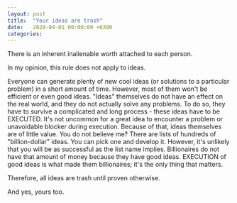 ```yaml
---
layout: post
title:  "Your ideas are trash"
date:   2020-04-01 00:00:00 +0300
categories: 
---
```


There is an inherent inalienable worth attached to each person.

In my opinion, this rule does not apply to ideas.

Everyone can generate plenty of new cool ideas (or solutions to a particular problem) in a short amount of time. However, most of them won't be efficient or even good ideas. "Ideas" themselves do not have an effect on the real world, and they do not actually solve any problems. To do so, they have to survive a complicated and long process - these ideas have to be EXECUTED. It's not uncommon for a great idea to encounter a problem or unavoidable blocker during execution. Because of that, ideas themselves are of little value. You do not believe me? There are lists of hundreds of "billion-dollar" ideas. You can pick one and develop it. However, it's unlikely that you will be as successful as the list name implies. Billionaires do not have that amount of money because they have good ideas. EXECUTION of good ideas is what made them billionaires; it's the only thing that matters.

Therefore, all ideas are trash until proven otherwise.

And yes, yours too.
